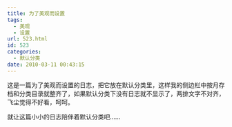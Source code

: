 ```yaml
---
title: 为了美观而设置
tags:
  - 美观
  - 设置
url: 523.html
id: 523
categories:
  - 默认分类
date: 2010-03-11 00:43:15
---
```


这是一篇为了美观而设置的日志，把它放在默认分类里，这样我的侧边栏中按月存档和分类目录就整齐了，如果默认分类下没有日志就不显示了，两排文字不对齐，飞尘觉得不好看，呵呵。  

就让这篇小小的日志陪伴着默认分类吧……